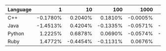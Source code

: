 | Language | 1 | 10 | 100 | 1000 | 10000 | 100000 |
| --- |  ---:| ---:| ---:| ---:| ---:| ---:|
| C++ | -0.1780% | 0.2040% | 0.1810% | -0.0005% | 0.0105% | -0.0022% |
| Java | -1.4513% | 0.4204% | -0.1335% | -0.0571% | -0.0065% | -0.0081% |
| Python | 1.2225% | 0.6878% | 0.0690% | -0.0574% | -0.0182% | 0.0082% |
| Ruby | 1.4772% | -0.4454% | -0.1131% | 0.0676% | 0.0174% | -0.0034% |
